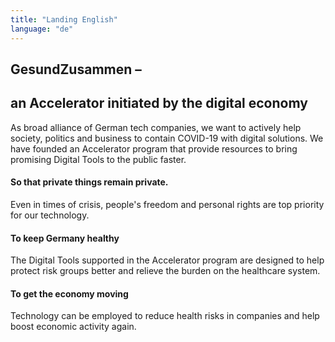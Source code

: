 ```yaml
---
title: "Landing English"
language: "de"
---
```


## GesundZusammen –

## an Accelerator initiated by the digital economy

As broad alliance of German tech companies, we want to actively help society, politics and business to contain COVID-19 with digital solutions. We have founded an Accelerator program that provide resources to bring promising Digital Tools to the public faster.

#### So that private things remain private.

Even in times of crisis, people's freedom and personal rights are top priority for our technology.

#### To keep Germany healthy

The Digital Tools supported in the Accelerator program are designed to help protect risk groups better and relieve the burden on the healthcare system.

#### To get the economy moving

Technology can be employed to reduce health risks in companies and help boost economic activity again.
